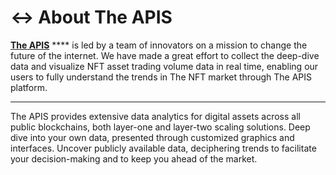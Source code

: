 # ↔ About The APIS

[**The APIS**](http://theapis.io) **** is led by a team of innovators on a mission to change the future of the internet. We have made a great effort to collect the deep-dive data and visualize NFT asset trading volume data in real time, enabling our users to fully understand the trends in The NFT market through The APIS platform.

****

The APIS provides extensive data analytics for digital assets across all public blockchains, both layer-one and layer-two scaling solutions. Deep dive into your own data, presented through customized graphics and interfaces. Uncover publicly available data, deciphering trends to facilitate your decision-making and to keep you ahead of the market.
